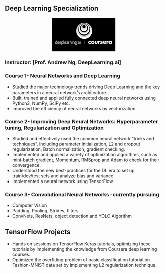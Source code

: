 ## Deep Learning Specialization
<p align="center"><img width="40%" src="zIcons/logo.png" /></p>

### Instructor: [Prof. Andrew Ng, DeepLearning.ai]

### Course 1- Neural Networks and Deep Learning
* Studied the major technology trends driving Deep Learning and the key parameters in a neural network’s architecture.
* Built, trained and applied fully connected deep neural networks using Python3, NumPy, SciPy etc. 
* Improved the efficiency of neural networks by vectorization.

### Course 2- Improving Deep Neural Networks: Hyperparameter tuning, Regularization and Optimization
* Studied and effectively used the common neural network “tricks and techniques”, including parameter initialization, L2 and dropout regularization, Batch normalization, gradient checking.
* Implemented and applied a variety of optimization algorithms, such as mini-batch gradient, Momentum, RMSprop and Adam to check for their convergence. 
* Understood the new best-practices for the DL era to set up train/dev/test sets and analyze bias and variance. 
* Implemented a neural network using TensorFlow.

### Course 3- Convolutional Neural Networks -currently pursuing
* Computer Vision
* Padding, Pooling, Strides, filters
* ConvNets, ResNets, object detection and YOLO Algorithm

## TensorFlow Projects
* Hands on sessions on TensorFlow Keras tutorials, optimizing these tutorials by implementing the knowledge from Coursera deep learning courses. 
* Optimized the overfitting problem of basic classification tutorial on Fashion-MNIST data set by implementing L2 regularization technique.
